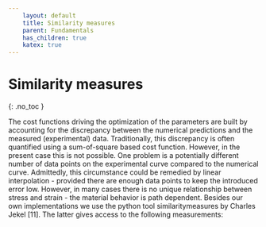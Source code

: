 ```yaml
---
    layout: default
    title: Similarity measures
    parent: Fundamentals
    has_children: true
    katex: true
---
```

# Similarity measures
{: .no_toc }

The cost functions driving the optimization of the parameters are built by accounting for the discrepancy between the numerical predictions and the measured (experimental) data. Traditionally, this discrepancy is often quantified using a sum-of-square based cost function. However, in the present case this is not possible. One problem is a potentially different number of data points on the experimental curve compared to the numerical curve. Admittedly, this circumstance could be remedied by linear interpolation - provided there are enough data points to keep the introduced error low. However, in many cases there is no unique relationship between stress and strain - the material behavior is path dependent. Besides our own implementations we use the python tool similaritymeasures by Charles Jekel [11]. The latter gives access to the following measurements:


